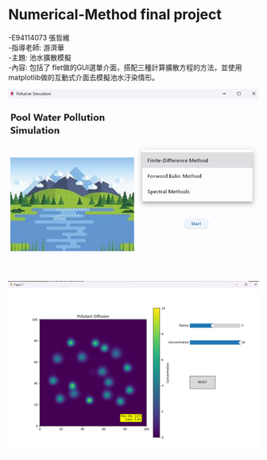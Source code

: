 # Numerical-Method final project
-E94114073 張哲維   
-指導老師: 游濟華  
-主題: 池水擴散模擬  
-內容: 包括了 flet做的GUI選單介面，搭配三種計算擴散方程的方法，並使用matplotlib做的互動式介面去模擬池水汙染情形。  

![GUI](picture/GUI.png)
![Matplotlib](picture/matplotlib.png)
